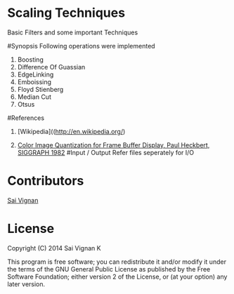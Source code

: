 # Scaling Techniques
Basic Filters and some important Techniques

#Synopsis
Following operations were implemented 

1. Boosting
2. Difference Of Guassian
3. EdgeLinking
4. Emboissing
5. Floyd Stienberg
6. Median Cut
7. Otsus

#References
1. [Wikipedia]((http://en.wikipedia.org/)

2. [Color Image Quantization for Frame Buffer Display, Paul Heckbert, SIGGRAPH 1982](http://www.cse.iitd.ernet.in/~pkalra/csl783/assignment1/p297-heckbert.pdf)
#Input / Output
Refer files seperately for I/O

# Contributors

[Sai Vignan](http://www.iitd.ac.in/~cs5120289)

# License

Copyright (C) 2014  Sai Vignan K

This program is free software; you can redistribute it and/or modify it under the terms of the GNU General Public License as published by the Free Software Foundation; either version 2 of the License, or (at your option) any later version.

